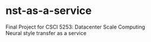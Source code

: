 # nst-as-a-service
Final Project for CSCI 5253: Datacenter Scale Computing <br>
Neural style transfer as a service
